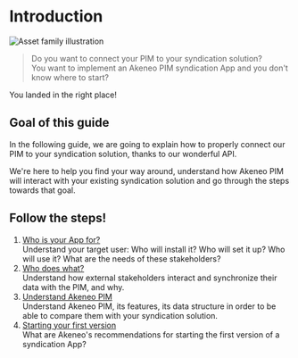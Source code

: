 # Introduction
![Asset family illustration](../../img/illustrations/illus--Assetfamily.svg)

> Do you want to connect your PIM to your syndication solution?  
> You want to implement an Akeneo PIM syndication App and you don't know where to start?  

You landed in the right place!

## Goal of this guide

In the following guide, we are going to explain how to properly connect our PIM to your syndication solution, thanks to our wonderful API.

We're here to help you find your way around, understand how Akeneo PIM will interact with your existing syndication solution and go through the steps towards that goal.

## Follow the steps!

1. [Who is your App for?](step0-who-is-your-app-for.html)  
Understand your target user: Who will install it? Who will set it up? Who will use it? What are the needs of these stakeholders?
2. [Who does what?](step1-who-does-what.html)  
Understand how external stakeholders interact and synchronize their data with the PIM, and why.
3. [Understand Akeneo PIM](step2-understand-akeneo-pim.html)  
Understand Akeneo PIM, its features, its data structure in order to be able to compare them with your syndication solution.
4. [Starting your first version](step3-define-your-first-scope.html)  
What are Akeneo's recommendations for starting the first version of a syndication App?
